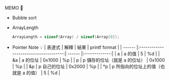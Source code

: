 MEMO 📝
 
- Bubble sort

- ArrayLength 
    ```C
    ArrayLength = sizeof(Array) / sizeof(Array[0]);
    ```

- Pointer Note :bulb: 
    | 表達式 |                 解釋                  | 結果   | printf format |
    | ------ |:-------------------------------------:| ------ |:-------------:|
    | a      |                a 的值                 | 5      |      %d       |
    | &a     |               a 的位址                | 0x1000 |      %p       |
    | p      |     p 儲存的位址（就是 a 的位址）     | 0x1000 |      %p       |
    | &p     |             p 自己的位址              | 0x2000 |      %p       |
    | *p     | p 所指向的位址上的值（也就是 a 的值） | 5      |        %d       |
